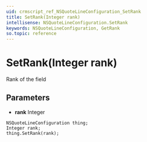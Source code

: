 ```yaml
---
uid: crmscript_ref_NSQuoteLineConfiguration_SetRank
title: SetRank(Integer rank)
intellisense: NSQuoteLineConfiguration.SetRank
keywords: NSQuoteLineConfiguration, GetRank
so.topic: reference
---
```


# SetRank(Integer rank)

Rank of the field

## Parameters

* **rank** Integer

```crmscript
NSQuoteLineConfiguration thing;
Integer rank;
thing.SetRank(rank);
```

